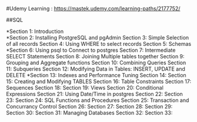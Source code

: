 #Udemy Learning : https://mastek.udemy.com/learning-paths/2177752/

##SQL

*Section 1: Introduction    
*Section 2: Installing PostgreSQL and pgAdmin
Section 3: Simple Selection of all records
Section 4: Using WHERE to select records
Section 5: Schemas
*Section 6: Using psql to Connect to postgres
Section 7: Intermediate SELECT Statements
Section 8: Joining Multiple tables together
Section 9: Grouping and Aggregate functions
Section 10: Combining Queries
Section 11: Subqueries
Section 12: Modifying Data in Tables: INSERT, UPDATE and DELETE
*Section 13: Indexes and Performance Tuning
Section 14:
Section 15: Creating and Modifying TABLES
Section 16: Table Constraints
Section 17: Sequences
Section 18:
Section 19: Views
Section 20: Conditional Expressions
Section 21: Using Date/Time in postgres
Section 22:
Section 23:
Section 24: SQL Functions and Procedures
Section 25: Transaction and Concurrancy Control
Section 26:
Section 27:
Section 28:
Section 29:
Section 30:
Section 31: Managing Databases
Section 32:
Section 33: